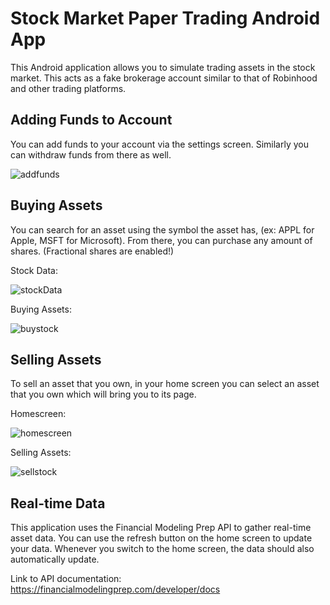 # Stock Market Paper Trading Android App

This Android application allows you to simulate trading assets in the stock market. 
This acts as a fake brokerage account similar to that of Robinhood and other trading platforms.

## Adding Funds to Account
You can add funds to your account via the settings screen. Similarly you can withdraw funds from there as well.

![addfunds](https://user-images.githubusercontent.com/47530918/128817762-093f31a5-ffbb-4f38-bb01-8d4158467cd0.jpg)

## Buying Assets
You can search for an asset using the symbol the asset has, (ex: APPL for Apple, MSFT for Microsoft).
From there, you can purchase any amount of shares. (Fractional shares are enabled!)

Stock Data: 

![stockData](https://user-images.githubusercontent.com/47530918/128818369-402e4f1e-80ec-4f34-bc77-e590f065fbad.png)

Buying Assets:

![buystock](https://user-images.githubusercontent.com/47530918/128817887-fe991986-147b-4dde-ac34-f2f1f7d46a81.png)


## Selling Assets
To sell an asset that you own, in your home screen you can select an asset that you own which will bring you to its page.

Homescreen:

![homescreen](https://user-images.githubusercontent.com/47530918/128818304-12d09e9b-059c-484e-bcc4-e98630f4e4bd.png)

Selling Assets:

![sellstock](https://user-images.githubusercontent.com/47530918/128818752-7295ec10-0ef4-43d4-b13b-0ecbb38710f0.jpg)

## Real-time Data

This application uses the Financial Modeling Prep API to gather real-time asset data. You can use the refresh button on the home screen to update your data. 
Whenever you switch to the home screen, the data should also automatically update.

Link to API documentation: https://financialmodelingprep.com/developer/docs
